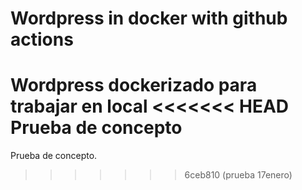 # Wordpress in docker with  github actions
Wordpress dockerizado para trabajar en local
<<<<<<< HEAD
Prueba de concepto
=======
Prueba de concepto.
>>>>>>> 6ceb810 (prueba 17enero)

